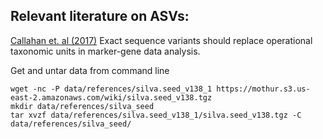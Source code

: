 ## Relevant literature on ASVs:

[Callahan et. al (2017)](https://www.nature.com/articles/ismej2017119) Exact sequence variants should replace operational taxonomic units in marker-gene data analysis.


Get and untar data from command line
```
wget -nc -P data/references/silva.seed_v138_1 https://mothur.s3.us-east-2.amazonaws.com/wiki/silva.seed_v138.tgz
mkdir data/references/silva_seed
tar xvzf data/references/silva.seed_v138_1/silva.seed_v138.tgz -C data/references/silva_seed/
```
